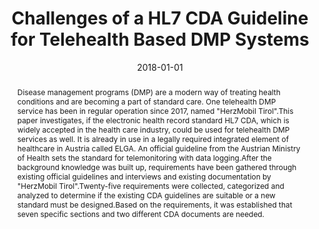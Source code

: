 ---
abstract: Disease management programs (DMP) are a modern way of treating health conditions
  and are becoming a part of standard care. One telehealth DMP service has been in
  regular operation since 2017, named "HerzMobil Tirol".This paper investigates, if
  the electronic health record standard HL7 CDA, which is widely accepted in the health
  care industry, could be used for telehealth DMP services as well. It is already
  in use in a legally required integrated element of healthcare in Austria called
  ELGA. An official guideline from the Austrian Ministry of Health sets the standard
  for telemonitoring with data logging.After the background knowledge was built up,
  requirements have been gathered through existing official guidelines and interviews
  and existing documentation by "HerzMobil Tirol".Twenty-five requirements were collected,
  categorized and analyzed to determine if the existing CDA guidelines are suitable
  or a new standard must be designed.Based on the requirements, it was established
  that seven specific sections and two different CDA documents are needed.
authors:
- Nikola Tanjga
- René Baranyi
- Thomas Grechenig
- Christian Gossy
- Robert Modre
- Peter Kastner
- Stefan Welte
date: '2018-01-01'
featured: false
links:
- name: Publik
  url: https://publik.tuwien.ac.at/showentry.php?ID=277477&lang=2
publication: Studies in health technology and informatics, 248 (2018), 330 - 337
publication_types:
- '2'
publishDate: '2018-01-01'
title: Challenges of a HL7 CDA Guideline for Telehealth Based DMP Systems
url_pdf: ''
---